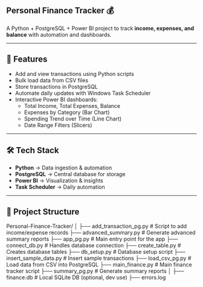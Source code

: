 ## Personal Finance Tracker 💰

A Python + PostgreSQL + Power BI project to track **income, expenses, and balance** with automation and dashboards.

---

## 🚀 Features
- Add and view transactions using Python scripts
- Bulk load data from CSV files
- Store transactions in PostgreSQL
- Automate daily updates with Windows Task Scheduler
- Interactive Power BI dashboards:
  - Total Income, Total Expenses, Balance
  - Expenses by Category (Bar Chart)
  - Spending Trend over Time (Line Chart)
  - Date Range Filters (Slicers)

---

## 🛠 Tech Stack
- **Python** → Data ingestion & automation  
- **PostgreSQL** → Central database for storage  
- **Power BI** → Visualization & insights  
- **Task Scheduler** → Daily automation  

---

## 📂 Project Structure

Personal-Finance-Tracker/
│
├── add_transaction_pg.py         # Script to add income/expense records
├── advanced_summary.py            # Generate advanced summary reports
├── app_pg.py                      # Main entry point for the app
├── connect_db.py                  # Handles database connection
├── create_table.py                # Creates database tables
├── db_setup.py                    # Database setup script
├── insert_sample_data.py          # Insert sample transactions
├── load_csv_pg.py                 # Load data from CSV into PostgreSQL
├── main_finance.py                # Main finance tracker script
├── summary_pg.py                  # Generate summary reports
│
├── finance.db                     # Local SQLite DB (optional, dev use)
├── errors.log
